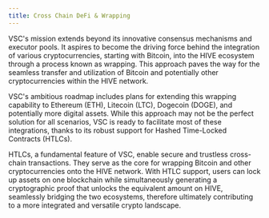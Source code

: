 ```yaml
---
title: Cross Chain DeFi & Wrapping
---
```


VSC's mission extends beyond its innovative consensus mechanisms and executor pools. It aspires to become the driving force behind the integration of various cryptocurrencies, starting with Bitcoin, into the HIVE ecosystem through a process known as wrapping. This approach paves the way for the seamless transfer and utilization of Bitcoin and potentially other cryptocurrencies within the HIVE network.

VSC's ambitious roadmap includes plans for extending this wrapping capability to Ethereum (ETH), Litecoin (LTC), Dogecoin (DOGE), and potentially more digital assets. While this approach may not be the perfect solution for all scenarios, VSC is ready to facilitate most of these integrations, thanks to its robust support for Hashed Time-Locked Contracts (HTLCs).

HTLCs, a fundamental feature of VSC, enable secure and trustless cross-chain transactions. They serve as the core for wrapping Bitcoin and other cryptocurrencies onto the HIVE network. With HTLC support, users can lock up assets on one blockchain while simultaneously generating a cryptographic proof that unlocks the equivalent amount on HIVE, seamlessly bridging the two ecosystems, therefore ultimately contributing to a more integrated and versatile crypto landscape.

